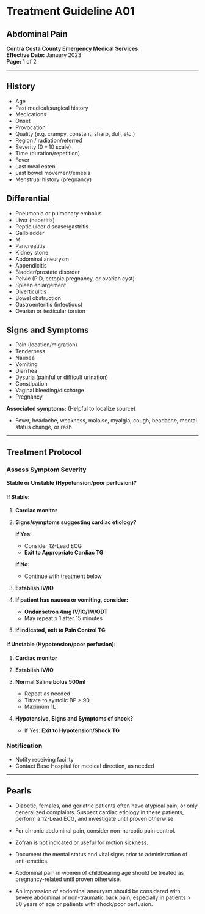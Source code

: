 # Treatment Guideline A01
## Abdominal Pain

**Contra Costa County Emergency Medical Services**  
**Effective Date:** January 2023  
**Page:** 1 of 2

---

## History

- Age
- Past medical/surgical history
- Medications
- Onset
- Provocation
- Quality (e.g. crampy, constant, sharp, dull, etc.)
- Region / radiation/referred
- Severity (0 – 10 scale)
- Time (duration/repetition)
- Fever
- Last meal eaten
- Last bowel movement/emesis
- Menstrual history (pregnancy)

## Differential

- Pneumonia or pulmonary embolus
- Liver (hepatitis)
- Peptic ulcer disease/gastritis
- Gallbladder
- MI
- Pancreatitis
- Kidney stone
- Abdominal aneurysm
- Appendicitis
- Bladder/prostate disorder
- Pelvic (PID, ectopic pregnancy, or ovarian cyst)
- Spleen enlargement
- Diverticulitis
- Bowel obstruction
- Gastroenteritis (infectious)
- Ovarian or testicular torsion

## Signs and Symptoms

- Pain (location/migration)
- Tenderness
- Nausea
- Vomiting
- Diarrhea
- Dysuria (painful or difficult urination)
- Constipation
- Vaginal bleeding/discharge
- Pregnancy

**Associated symptoms:** (Helpful to localize source)
- Fever, headache, weakness, malaise, myalgia, cough, headache, mental status change, or rash

---

## Treatment Protocol

### Assess Symptom Severity

**Stable or Unstable (Hypotension/poor perfusion)?**

#### If Stable:

1. **Cardiac monitor**

2. **Signs/symptoms suggesting cardiac etiology?**

   **If Yes:**
   - Consider 12-Lead ECG
   - **Exit to Appropriate Cardiac TG**

   **If No:**
   - Continue with treatment below

3. **Establish IV/IO**

4. **If patient has nausea or vomiting, consider:**
   - **Ondansetron 4mg IV/IO/IM/ODT**
   - May repeat x 1 after 15 minutes

5. **If indicated, exit to Pain Control TG**

#### If Unstable (Hypotension/poor perfusion):

1. **Cardiac monitor**

2. **Establish IV/IO**

3. **Normal Saline bolus 500ml**
   - Repeat as needed
   - Titrate to systolic BP > 90
   - Maximum 1L

4. **Hypotensive, Signs and Symptoms of shock?**
   - If Yes: **Exit to Hypotension/Shock TG**

### Notification

- Notify receiving facility
- Contact Base Hospital for medical direction, as needed

---

## Pearls

- Diabetic, females, and geriatric patients often have atypical pain, or only generalized complaints. Suspect cardiac etiology in these patients, perform a 12-Lead ECG, and investigate until proven otherwise.

- For chronic abdominal pain, consider non-narcotic pain control.

- Zofran is not indicated or useful for motion sickness.

- Document the mental status and vital signs prior to administration of anti-emetics.

- Abdominal pain in women of childbearing age should be treated as pregnancy-related until proven otherwise.

- An impression of abdominal aneurysm should be considered with severe abdominal or non-traumatic back pain, especially in patients > 50 years of age or patients with shock/poor perfusion.

